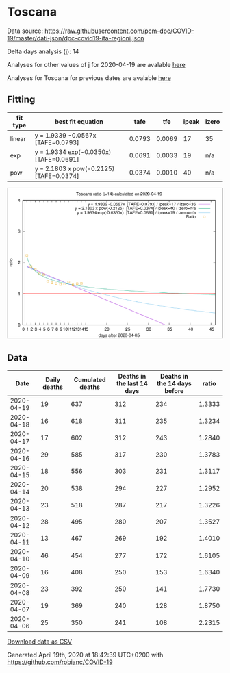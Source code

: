 # Toscana

Data source: https://raw.githubusercontent.com/pcm-dpc/COVID-19/master/dati-json/dpc-covid19-ita-regioni.json

Delta days analysis (j): 14

Analyses for other values of j for 2020-04-19 are avalable [here](../2020-04-19/README.md)

Analyses for Toscana for previous dates are avalable [here](../README.md)

## Fitting 
|fit type|best fit equation|tafe|tfe|ipeak|izero|
|-------|-----|--------|------|---|---|
|linear|y = 1.9339 -0.0567x  [TAFE=0.0793]|0.0793|0.0069|17|35|
|exp|y = 1.9334 exp(-0.0350x)  [TAFE=0.0691]|0.0691|0.0033|19|n/a|
|pow|y = 2.1803 x pow(-0.2125)  [TAFE=0.0374]|0.0374|0.0010|40|n/a|

![Plot](COVID-19_toscana_j14_2020-04-19.png)

## Data
|Date|Daily deaths|Cumulated deaths|Deaths in the last 14 days|Deaths in the 14 days before|ratio|
|----|----------|-----------|-------|--------------------|-----|
|2020-04-19|19|637|312|234|1.3333|
|2020-04-18|16|618|311|235|1.3234|
|2020-04-17|17|602|312|243|1.2840|
|2020-04-16|29|585|317|230|1.3783|
|2020-04-15|18|556|303|231|1.3117|
|2020-04-14|20|538|294|227|1.2952|
|2020-04-13|23|518|287|217|1.3226|
|2020-04-12|28|495|280|207|1.3527|
|2020-04-11|13|467|269|192|1.4010|
|2020-04-10|46|454|277|172|1.6105|
|2020-04-09|16|408|250|153|1.6340|
|2020-04-08|23|392|250|141|1.7730|
|2020-04-07|19|369|240|128|1.8750|
|2020-04-06|25|350|241|108|2.2315|

[Download data as CSV](COVID-19_toscana_j14_2020-04-19.csv)

Generated April 19th, 2020 at 18:42:39 UTC+0200 with https://github.com/robianc/COVID-19
